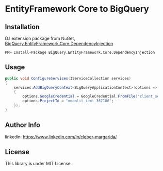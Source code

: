 EntityFramework Core to BigQuery 
================

Installation
---
D.I extension package from NuGet, [BigQuery.EntityFramework.Core.DependencyInjection](https://nuget.org/packages/BigQuery.EntityFramework.Core.DependencyInjection)
```
PM> Install-Package BigQuery.EntityFramework.Core.DependencyInjection
```
Usage
---
```csharp
public void ConfigureServices(IServiceCollection services)
{
    services.AddBigQueryContext<BigQueryApplicationContext>(options => 
    {
        options.GoogleCredential = GoogleCredential.FromFile("client_secrets.json");
        options.ProjectId = "moonlit-text-367106";
    });
}
```
Author Info
---
linkedin: https://www.linkedin.com/in/cleber-margarida/

License
---
This library is under MIT License.
